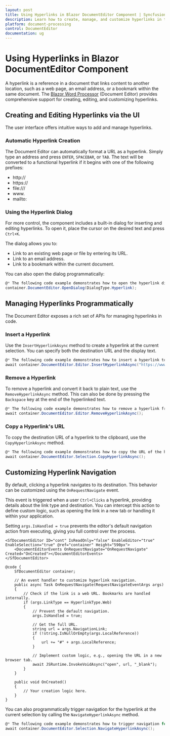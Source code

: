 ```yaml
---
layout: post
title: Using Hyperlinks in Blazor DocumentEditor Component | Syncfusion
description: Learn how to create, manage, and customize hyperlinks in the Syncfusion Blazor Document Editor component, including linking to web pages, bookmarks, and handling navigation.
platform: document-processing
control: DocumentEditor
documentation: ug
---
```


# Using Hyperlinks in Blazor DocumentEditor Component

A hyperlink is a reference in a document that links content to another location, such as a web page, an email address, or a bookmark within the same document. The [Blazor Word Processor](https://www.syncfusion.com/blazor-components/blazor-word-processor) (Document Editor) provides comprehensive support for creating, editing, and customizing hyperlinks.

## Creating and Editing Hyperlinks via the UI

The user interface offers intuitive ways to add and manage hyperlinks.

### Automatic Hyperlink Creation

The Document Editor can automatically format a URL as a hyperlink. Simply type an address and press `ENTER`, `SPACEBAR`, or `TAB`. The text will be converted to a functional hyperlink if it begins with one of the following prefixes:

*   http://
*   https://
*   file:///
*   www.
*   mailto:

### Using the Hyperlink Dialog

For more control, the component includes a built-in dialog for inserting and editing hyperlinks. To open it, place the cursor on the desired text and press `Ctrl+K`.

The dialog allows you to:
*   Link to an existing web page or file by entering its URL.
*   Link to an email address.
*   Link to a bookmark within the current document.

You can also open the dialog programmatically:

```csharp
@* The following code example demonstrates how to open the hyperlink dialog. *@
container.DocumentEditor.OpenDialog(DialogType.Hyperlink);
```

## Managing Hyperlinks Programmatically

The Document Editor exposes a rich set of APIs for managing hyperlinks in code.

### Insert a Hyperlink

Use the `InsertHyperlinkAsync` method to create a hyperlink at the current selection. You can specify both the destination URL and the display text.

```csharp
@* The following code example demonstrates how to insert a hyperlink to "https://www.google.com" with the display text "Google". *@
await container.DocumentEditor.Editor.InsertHyperlinkAsync("https://www.google.com", "Google");
```

### Remove a Hyperlink

To remove a hyperlink and convert it back to plain text, use the `RemoveHyperlinkAsync` method. This can also be done by pressing the `Backspace` key at the end of the hyperlinked text.

```csharp
@* The following code example demonstrates how to remove a hyperlink from the current selection. *@
await container.DocumentEditor.Editor.RemoveHyperlinkAsync();
```

### Copy a Hyperlink's URL

To copy the destination URL of a hyperlink to the clipboard, use the `CopyHyperlinkAsync` method.

```csharp
@* The following code example demonstrates how to copy the URL of the hyperlink at the current selection. *@
await container.DocumentEditor.Selection.CopyHyperlinkAsync();
```

## Customizing Hyperlink Navigation

By default, clicking a hyperlink navigates to its destination. This behavior can be customized using the `OnRequestNavigate` event.

This event is triggered when a user `Ctrl+Clicks` a hyperlink, providing details about the link type and destination. You can intercept this action to define custom logic, such as opening the link in a new tab or handling it within your application.

Setting `args.IsHandled = true` prevents the editor's default navigation action from executing, giving you full control over the process.

```cshtml
<SfDocumentEditor ID="cont" IsReadOnly="false" EnableEditor="true" EnableSelection="true" @ref="container" Height="590px">
    <DocumentEditorEvents OnRequestNavigate="OnRequestNavigate" Created="OnCreated"></DocumentEditorEvents>
</SfDocumentEditor>

@code {
    SfDocumentEditor container;

    // An event handler to customize hyperlink navigation.
    public async Task OnRequestNavigate(RequestNavigateEventArgs args)
    {
        // Check if the link is a web URL. Bookmarks are handled internally.
        if (args.LinkType == HyperlinkType.Web)
        {
            // Prevent the default navigation.
            args.IsHandled = true;

            // Get the full URL.
            string url = args.NavigationLink;
            if (!string.IsNullOrEmpty(args.LocalReference))
            {
                url += "#" + args.LocalReference;
            }

            // Implement custom logic, e.g., opening the URL in a new browser tab.
            await JSRuntime.InvokeVoidAsync("open", url, "_blank");
        }
    }

    public void OnCreated()
    {
        // Your creation logic here.
    }
}
```

You can also programmatically trigger navigation for the hyperlink at the current selection by calling the `NavigateHyperlinkAsync` method.

```csharp
@* The following code example demonstrates how to trigger navigation for the selected hyperlink. *@
await container.DocumentEditor.Selection.NavigateHyperlinkAsync();
```